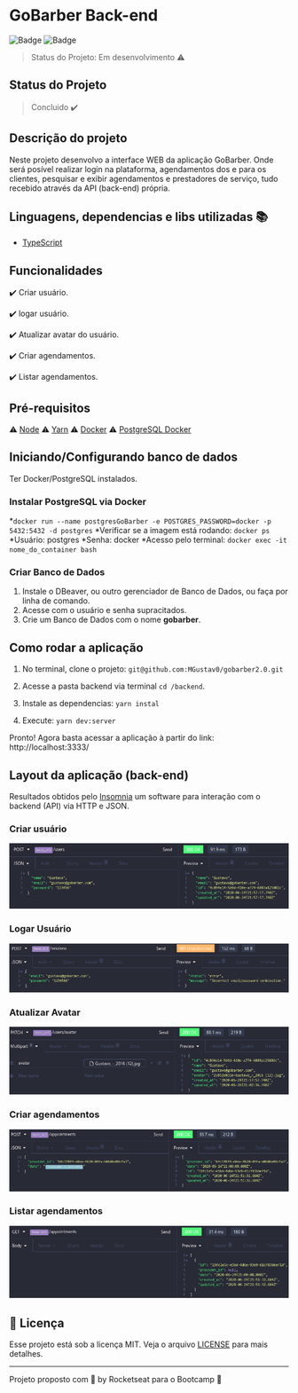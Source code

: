 # GoBarber Back-end

![Badge](https://img.shields.io/badge/node-%3E%3D%2012.18.2-brightgreen) ![Badge](https://img.shields.io/badge/types-Flow%20%7C%20TypeScript-blue)

> Status do Projeto: Em desenvolvimento :warning:
<!-- > Status do Projeto: Em desenvolvimento :warning: -->

## Status do Projeto

> Concluido :heavy_check_mark:

## Descrição do projeto

Neste projeto desenvolvo a interface WEB da aplicação GoBarber. Onde será posível realizar login na plataforma, agendamentos dos e para os clientes, pesquisar e exibir agendamentos e prestadores de serviço, tudo recebido através da API (back-end) própria.

## Linguagens, dependencias e libs utilizadas :books:

- [TypeScript](https://www.typescriptlang.org/)

## Funcionalidades

:heavy_check_mark: Criar usuário.

:heavy_check_mark: logar usuário.

:heavy_check_mark: Atualizar avatar do usuário.

:heavy_check_mark: Criar agendamentos.

:heavy_check_mark: Listar agendamentos.

## Pré-requisitos

:warning: [Node](https://nodejs.org/en/download/)
:warning: [Yarn](https://yarnpkg.com/getting-started/install)
:warning: [Docker](https://www.docker.com/products/docker-desktop)
:warning: [PostgreSQL Docker](https://hub.docker.com/_/postgres)

## Iniciando/Configurando banco de dados

Ter Docker/PostgreSQL instalados.

### Instalar PostgreSQL via Docker

*`docker run --name postgresGoBarber -e POSTGRES_PASSWORD=docker -p 5432:5432 -d postgres`
*Verificar se a imagem está rodando: `docker ps`
*Usuário: postgres
*Senha: docker
*Acesso pelo terminal: `docker exec -it nome_do_container bash`

### Criar Banco de Dados

1. Instale o DBeaver, ou outro gerenciador de Banco de Dados, ou faça por linha de comando.
2. Acesse com o usuário e senha supracitados.
3. Crie um Banco de Dados com o nome __gobarber__.

## Como rodar a aplicação

1. No terminal, clone o projeto: `git@github.com:MGustav0/gobarber2.0.git`

2. Acesse a pasta backend via terminal `cd /backend`.

3. Instale as dependencias: `yarn instal`

4. Execute: `yarn dev:server`

Pronto! Agora basta acessar a aplicação à partir do link: http://localhost:3333/

## Layout da aplicação (back-end)

Resultados obtidos pelo [Insomnia](https://insomnia.rest/download/) um software para interação com o backend (API) via HTTP e JSON.

### Criar usuário

<img src="https://github.com/MGustav0/gobarber2.0/blob/master/extras/screenshots/backend/01_-_create_user.png" max-width="800" max-heigth="600" />

### Logar Usuário

<img src="https://github.com/MGustav0/gobarber2.0/blob/master/extras/screenshots/backend/02_-_user_login.png" max-width="800" max-heigth="600" />

### Atualizar Avatar

<img src="https://github.com/MGustav0/gobarber2.0/blob/master/extras/screenshots/backend/03_-_avatar_update.png" max-width="800" max-heigth="600" />

### Criar agendamentos

<img src="https://github.com/MGustav0/gobarber2.0/blob/master/extras/screenshots/backend/04_-_create_appointment.png" max-width="800" max-heigth="600" />

### Listar agendamentos

<img src="https://github.com/MGustav0/gobarber2.0/blob/master/extras/screenshots/backend/05_-_list_appointment.png" max-width="800" max-heigth="600" />

## :memo: Licença

Esse projeto está sob a licença MIT. Veja o arquivo [LICENSE](LICENSE) para mais detalhes.

---

Projeto proposto com 💜 by Rocketseat para o Bootcamp :wave:

